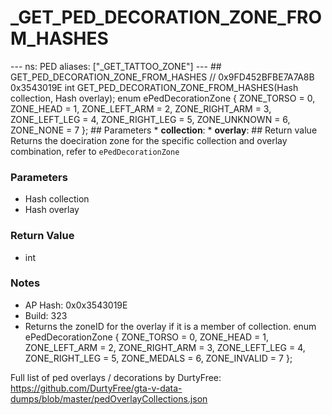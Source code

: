 # _GET_PED_DECORATION_ZONE_FROM_HASHES

--- ns: PED aliases: ["_GET_TATTOO_ZONE"] --- ## GET_PED_DECORATION_ZONE_FROM_HASHES  // 0x9FD452BFBE7A7A8B 0x3543019E int GET_PED_DECORATION_ZONE_FROM_HASHES(Hash collection, Hash overlay);  enum ePedDecorationZone { ZONE_TORSO = 0, ZONE_HEAD = 1, ZONE_LEFT_ARM = 2, ZONE_RIGHT_ARM = 3, ZONE_LEFT_LEG = 4, ZONE_RIGHT_LEG = 5, ZONE_UNKNOWN = 6, ZONE_NONE = 7 };  ## Parameters * **collection**: * **overlay**:  ## Return value Returns the doeciration zone for the specific collection and overlay combination, refer to `ePedDecorationZone`

### Parameters
* Hash collection
* Hash overlay

### Return Value
* int

### Notes
* AP Hash: 0x0x3543019E
* Build: 323
* Returns the zoneID for the overlay if it is a member of collection.
enum ePedDecorationZone
{
	ZONE_TORSO = 0,
	ZONE_HEAD = 1,
	ZONE_LEFT_ARM = 2,
	ZONE_RIGHT_ARM = 3,
	ZONE_LEFT_LEG = 4,
	ZONE_RIGHT_LEG = 5,
	ZONE_MEDALS = 6,
	ZONE_INVALID = 7
};

Full list of ped overlays / decorations by DurtyFree: https://github.com/DurtyFree/gta-v-data-dumps/blob/master/pedOverlayCollections.json

